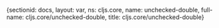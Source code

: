 {sectionid: docs, layout: var, ns: cljs.core, name: unchecked-double, full-name: cljs.core/unchecked-double,
  title: cljs.core/unchecked-double}

